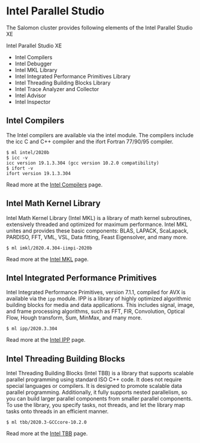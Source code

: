 # Intel Parallel Studio

The Salomon cluster provides following elements of the Intel Parallel Studio XE

Intel Parallel Studio XE

* Intel Compilers
* Intel Debugger
* Intel MKL Library
* Intel Integrated Performance Primitives Library
* Intel Threading Building Blocks Library
* Intel Trace Analyzer and Collector
* Intel Advisor
* Intel Inspector

## Intel Compilers

The Intel compilers are available via the intel module. The compilers include the icc C and C++ compiler and the ifort Fortran 77/90/95 compiler.

```console
$ ml intel/2020b
$ icc -v
icc version 19.1.3.304 (gcc version 10.2.0 compatibility)
$ ifort -v
ifort version 19.1.3.304
```

Read more at the [Intel Compilers][1] page.

## Intel Math Kernel Library

Intel Math Kernel Library (Intel MKL) is a library of math kernel subroutines, extensively threaded and optimized for maximum performance. Intel MKL unites and provides these basic components: BLAS, LAPACK, ScaLapack, PARDISO, FFT, VML, VSL, Data fitting, Feast Eigensolver, and many more.

```console
$ ml imkl/2020.4.304-iimpi-2020b
```

Read more at the [Intel MKL][3] page.

## Intel Integrated Performance Primitives

Intel Integrated Performance Primitives, version 7.1.1, compiled for AVX is available via the `ipp` module. IPP is a library of highly optimized algorithmic building blocks for media and data applications. This includes signal, image, and frame processing algorithms, such as FFT, FIR, Convolution, Optical Flow, Hough transform, Sum, MinMax, and many more.

```console
$ ml ipp/2020.3.304
```

Read more at the [Intel IPP][4] page.

## Intel Threading Building Blocks

Intel Threading Building Blocks (Intel TBB) is a library that supports scalable parallel programming using standard ISO C++ code. It does not require special languages or compilers. It is designed to promote scalable data parallel programming. Additionally, it fully supports nested parallelism, so you can build larger parallel components from smaller parallel components. To use the library, you specify tasks, not threads, and let the library map tasks onto threads in an efficient manner.

```console
$ ml tbb/2020.3-GCCcore-10.2.0
```

Read more at the [Intel TBB][5] page.

[1]: intel-compilers.md
[2]: intel-debugger.md
[3]: intel-mkl.md
[4]: intel-integrated-performance-primitives.md
[5]: intel-tbb.md
